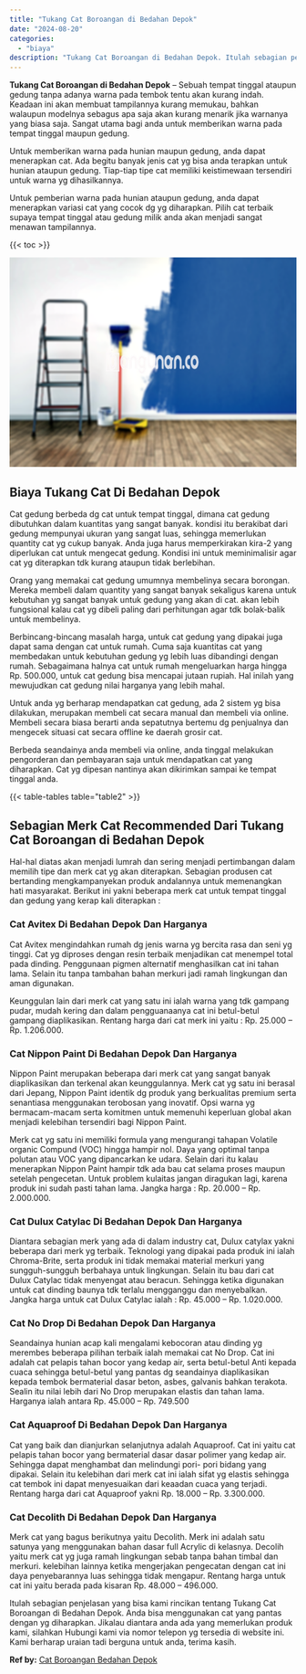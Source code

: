 ```yaml
---
title: "Tukang Cat Boroangan di Bedahan Depok"
date: "2024-08-20"
categories: 
  - "biaya"
description: "Tukang Cat Boroangan di Bedahan Depok. Itulah sebagian penjelasan yang bisa kami rincikan tentang Tukang Cat Boroangan di Bedahan Depok. Anda bisa menggunaka..."
---
```


**Tukang Cat Boroangan di Bedahan Depok** – Sebuah tempat tinggal ataupun gedung tanpa adanya warna pada tembok tentu akan kurang indah. Keadaan ini akan membuat tampilannya kurang memukau, bahkan walaupun modelnya sebagus apa saja akan kurang menarik jika warnanya yang biasa saja. Sangat utama bagi anda untuk memberikan warna pada tempat tinggal maupun gedung.

Untuk memberikan warna pada hunian maupun gedung, anda dapat menerapkan cat. Ada begitu banyak jenis cat yg bisa anda terapkan untuk hunian ataupun gedung. Tiap-tiap tipe cat memiliki keistimewaan tersendiri untuk warna yg dihasilkannya.

Untuk pemberian warna pada hunian ataupun gedung, anda dapat menerapkan variasi cat yang cocok dg yg diharapkan. Pilih cat terbaik supaya tempat tinggal atau gedung milik anda akan menjadi sangat menawan tampilannya.

{{< toc >}}

![Tukang Cat Boroangan di Bedahan Depok](/images/jasa-cat-murah11.png)

## Biaya Tukang Cat Di Bedahan Depok

Cat gedung berbeda dg cat untuk tempat tinggal, dimana cat gedung dibutuhkan dalam kuantitas yang sangat banyak. kondisi itu berakibat dari gedung mempunyai ukuran yang sangat luas, sehingga memerlukan quantity cat yg cukup banyak. Anda juga harus memperkirakan kira-2 yang diperlukan cat untuk mengecat gedung. Kondisi ini untuk meminimalisir agar cat yg diterapkan tdk kurang ataupun tidak berlebihan.

Orang yang memakai cat gedung umumnya membelinya secara borongan. Mereka membeli dalam quantity yang sangat banyak sekaligus karena untuk kebutuhan yg sangat banyak untuk gedung yang akan di cat. akan lebih fungsional kalau cat yg dibeli paling dari perhitungan agar tdk bolak-balik untuk membelinya.

Berbincang-bincang masalah harga, untuk cat gedung yang dipakai juga dapat sama dengan cat untuk rumah. Cuma saja kuantitas cat yang membedakan untuk kebutuhan gedung yg lebih luas dibandingi dengan rumah. Sebagaimana halnya cat untuk rumah mengeluarkan harga hingga Rp. 500.000, untuk cat gedung bisa mencapai jutaan rupiah. Hal inilah yang mewujudkan cat gedung nilai harganya yang lebih mahal.

Untuk anda yg berharap mendapatkan cat gedung, ada 2 sistem yg bisa dilakukan, merupakan membeli cat secara manual dan membeli via online. Membeli secara biasa berarti anda sepatutnya bertemu dg penjualnya dan mengecek situasi cat secara offline ke daerah grosir cat.

Berbeda seandainya anda membeli via online, anda tinggal melakukan pengorderan dan pembayaran saja untuk mendapatkan cat yang diharapkan. Cat yg dipesan nantinya akan dikirimkan sampai ke tempat tinggal anda.

{{< table-tables table="table2" >}}

## Sebagian Merk Cat Recommended Dari Tukang Cat Boroangan di Bedahan Depok

Hal-hal diatas akan menjadi lumrah dan sering menjadi pertimbangan dalam memilih tipe dan merk cat yg akan diterapkan. Sebagian produsen cat bertanding mengkampanyekan produk andalannya untuk memenangkan hati masyarakat. Berikut ini yakni beberapa merk cat untuk tempat tinggal dan gedung yang kerap kali diterapkan :

### Cat Avitex Di Bedahan Depok Dan Harganya

Cat Avitex mengindahkan rumah dg jenis warna yg bercita rasa dan seni yg tinggi. Cat yg diproses dengan resin terbaik menjadikan cat menempel total pada dinding. Penggunaan pigmen alternatif menghasilkan cat ini tahan lama. Selain itu tanpa tambahan bahan merkuri jadi ramah lingkungan dan aman digunakan.

Keunggulan lain dari merk cat yang satu ini ialah warna yang tdk gampang pudar, mudah kering dan dalam pengguanaanya cat ini betul-betul gampang diaplikasikan. Rentang harga dari cat merk ini yaitu : Rp. 25.000 – Rp. 1.206.000.

### Cat Nippon Paint Di Bedahan Depok Dan Harganya

Nippon Paint merupakan beberapa dari merk cat yang sangat banyak diaplikasikan dan terkenal akan keunggulannya. Merk cat yg satu ini berasal dari Jepang, Nippon Paint identik dg produk yang berkualitas premium serta senantiasa menggunakan terobosan yang inovatif. Opsi warna yg bermacam-macam serta komitmen untuk memenuhi keperluan global akan menjadi kelebihan tersendiri bagi Nippon Paint.

Merk cat yg satu ini memiliki formula yang mengurangi tahapan Volatile organic Compund (VOC) hingga hampir nol. Daya yang optimal tanpa polutan atau VOC yang dipancarkan ke udara. Selain dari itu kalau menerapkan Nippon Paint hampir tdk ada bau cat selama proses maupun setelah pengecetan. Untuk problem kulaitas jangan diragukan lagi, karena produk ini sudah pasti tahan lama. Jangka harga : Rp. 20.000 – Rp. 2.000.000.

### Cat Dulux Catylac Di Bedahan Depok Dan Harganya

Diantara sebagian merk yang ada di dalam industry cat, Dulux catylax yakni beberapa dari merk yg terbaik. Teknologi yang dipakai pada produk ini ialah Chroma-Brite, serta produk ini tidak memakai material merkuri yang sungguh-sungguh berbahaya untuk lingkungan. Selain itu bau dari cat Dulux Catylac tidak menyengat atau beracun. Sehingga ketika digunakan untuk cat dinding baunya tdk terlalu mengganggu dan menyebalkan. Jangka harga untuk cat Dulux Catylac ialah : Rp. 45.000 – Rp. 1.020.000.

### Cat No Drop Di Bedahan Depok Dan Harganya

Seandainya hunian acap kali mengalami kebocoran atau dinding yg merembes beberapa pilihan terbaik ialah memakai cat No Drop. Cat ini adalah cat pelapis tahan bocor yang kedap air, serta betul-betul Anti kepada cuaca sehingga betul-betul yang pantas dg seandainya diaplikasikan kepada tembok bermaterial dasar beton, asbes, galvanis bahkan terakota. Sealin itu nilai lebih dari No Drop merupakan elastis dan tahan lama. Harganya ialah antara Rp. 45.000 – Rp. 749.500

### Cat Aquaproof Di Bedahan Depok Dan Harganya

Cat yang baik dan dianjurkan selanjutnya adalah Aquaproof. Cat ini yaitu cat pelapis tahan bocor yang bermaterial dasar dasar polimer yang kedap air. Sehingga dapat menghambat dan melindungi pori- pori bidang yang dipakai. Selain itu kelebihan dari merk cat ini ialah sifat yg elastis sehingga cat tembok ini dapat menyesuaikan dari keaadan cuaca yang terjadi. Rentang harga dari cat Aquaproof yakni Rp. 18.000 – Rp. 3.300.000.

### Cat Decolith Di Bedahan Depok Dan Harganya

Merk cat yang bagus berikutnya yaitu Decolith. Merk ini adalah satu satunya yang menggunakan bahan dasar full Acrylic di kelasnya. Decolih yaitu merk cat yg juga ramah lingkungan sebab tanpa bahan timbal dan merkuri. kelebihan lainnya ketika mengerjakan pengecatan dengan cat ini daya penyebarannya luas sehingga tidak mengapur. Rentang harga untuk cat ini yaitu berada pada kisaran Rp. 48.000 – 496.000.

Itulah sebagian penjelasan yang bisa kami rincikan tentang Tukang Cat Boroangan di Bedahan Depok. Anda bisa menggunakan cat yang pantas dengan yg diharapkan. Jikalau diantara anda ada yang memerlukan produk kami, silahkan Hubungi kami via nomor telepon yg tersedia di website ini. Kami berharap uraian tadi berguna untuk anda, terima kasih.

**Ref by:** [Cat Boroangan Bedahan Depok](https://id.wikipedia.org/wiki/Cat)

